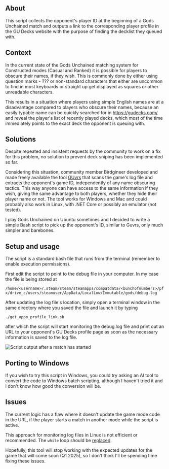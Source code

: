 ## About
This script collects the opponent's player ID at the beginning of a Gods Unchained match and outputs a link to the corresponding player profile in the GU Decks website with the purpose of finding the decklist they queued with.

## Context
In the current state of the Gods Unchained matching system for Constructed modes (Casual and Ranked) it is possible for players to obscure their names, if they wish. This is commonly done by either using question marks - ??? or non-standard characters that either are uncommon to find in most keyboards or straight up get displayed as squares or other unreadable characters.

This results in a situation where players using simple English names are at a disadvantage compared to players who obscure their names, because an easily typable name can be quickly searched for in https://gudecks.com/ and reveal the player's list of recently played decks, which most of the time immediately points to the exact deck the opponent is queuing with.

## Solutions
Despite repeated and insistent requests by the community to work on a fix for this problem, no solution to prevent deck sniping has been implemented so far.

Considering this situation, community member Birdgineer developed and made freely available the tool [GUvrs](https://github.com/TimothyMeadows/GUvrs) that scans the game's log file and extracts the opponent's game ID, independently of any name obscuring tactics. This way anyone can have access to the same information if they wish, giving the same advantage to both players, whether they hide their player name or not. The tool works for Windows and Mac and could probably also work in Linux, with .NET Core or possibly an emulator (not tested).

I play Gods Unchained on Ubuntu sometimes and I decided to write a simple Bash script to pick up the opponent's ID, similar to Guvrs, only much simpler and barebones.

## Setup and usage

The script is a standard bash file that runs from the terminal (remember to enable execution permissions).

First edit the script to point to the debug file in your computer. In my case the file is being stored at

`/home/<username>/.steam/steam/steamapps/compatdata/<bunchofnumbers>/pfx/drive_c/users/steamuser/AppData/LocalLow/Immutable/gods/debug.log`

After updating the log file's location, simply open a terminal window in the same directory where you saved the file and launch it by typing

`./get_oppo_profile_link.sh`

after which the script will start monitoring the debug.log file and print out an URL to your opponent's GU Decks profile page as soon as the necessary information is saved to the log file.

![Script output after a match has started](https://i.imgur.com/WsWUhlu.png)

## Porting to Windows

If you wish to try this script in Windows, you could try asking an AI tool to convert the code to Windows batch scripting, although I haven't tried it and I don't know how good the conversion will be.

## Issues

The current logic has a flaw where it doesn't update the game mode code in the URL, if the player starts a match in another mode while the script is active. 

This approach for monitoring log files in Linux is not efficient or recommended. The `while` loop should be [replaced](https://unix.stackexchange.com/questions/169716/why-is-using-a-shell-loop-to-process-text-considered-bad-practice).

Hopefully, this tool will stop working with the expected updates for the game that will come soon (Q1 2025), so I don't think I'll be spending time fixing these issues. 
